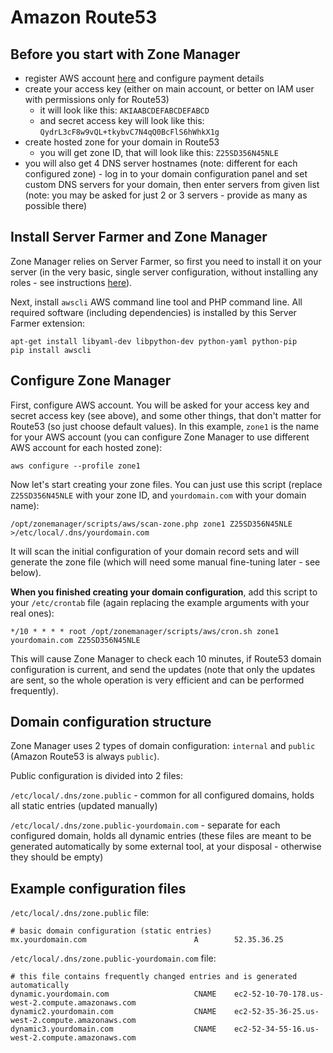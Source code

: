 # Amazon Route53


## Before you start with Zone Manager

- register AWS account [here](https://aws.amazon.com/) and configure payment details
- create your access key (either on main account, or better on IAM user with permissions only for Route53)
	- it will look like this: `AKIAABCDEFABCDEFABCD`
	- and secret access key will look like this: `QydrL3cF8w9vQL+tkybvC7N4qQ0BcFlS6hWhkX1g`
- create hosted zone for your domain in Route53
	- you will get zone ID, that will look like this: `Z25SD356N45NLE`
- you will also get 4 DNS server hostnames (note: different for each configured zone) - log in to your domain configuration panel and set custom DNS servers for your domain, then enter servers from given list  (note: you may be asked for just 2 or 3 servers - provide as many as possible there)

## Install Server Farmer and Zone Manager

Zone Manager relies on Server Farmer, so first you need to install it on your server (in the very basic, single server configuration, without installing any roles - see instructions [here](http://serverfarmer.org/getting-started.html)).

Next, install `awscli` AWS command line tool and PHP command line. All required software (including dependencies) is installed by this Server Farmer extension:

```
apt-get install libyaml-dev libpython-dev python-yaml python-pip
pip install awscli
```

## Configure Zone Manager

First, configure AWS account. You will be asked for your access key and secret access key (see above), and some other things, that don't matter for Route53 (so just choose default values). In this example, `zone1` is the name for your AWS account (you can configure Zone Manager to use different AWS account for each hosted zone):

```
aws configure --profile zone1
```

Now let's start creating your zone files. You can just use this script (replace `Z25SD356N45NLE` with your zone ID, and `yourdomain.com` with your domain name):

```
/opt/zonemanager/scripts/aws/scan-zone.php zone1 Z25SD356N45NLE >/etc/local/.dns/yourdomain.com
```

It will scan the initial configuration of your domain record sets and will generate the zone
file (which will need some manual fine-tuning later - see below).

**When you finished creating your domain configuration**, add this script to your `/etc/crontab` file (again replacing the example arguments with your real ones):

```
*/10 * * * * root /opt/zonemanager/scripts/aws/cron.sh zone1 yourdomain.com Z25SD356N45NLE
```

This will cause Zone Manager to check each 10 minutes, if Route53 domain configuration is current, and send the updates (note that only the updates are sent, so the whole operation is very efficient and can be performed frequently).



## Domain configuration structure

Zone Manager uses 2 types of domain configuration: `internal` and `public` (Amazon Route53 is always `public`).

Public configuration is divided into 2 files:

`/etc/local/.dns/zone.public` - common for all configured domains, holds all static entries (updated manually)

`/etc/local/.dns/zone.public-yourdomain.com` - separate for each configured domain, holds all dynamic entries (these files are meant to be generated automatically by some external tool, at your disposal - otherwise they should be empty)

## Example configuration files

`/etc/local/.dns/zone.public` file:

```
# basic domain configuration (static entries)
mx.yourdomain.com                        A        52.35.36.25
```

`/etc/local/.dns/zone.public-yourdomain.com` file:

```
# this file contains frequently changed entries and is generated automatically
dynamic.yourdomain.com                   CNAME    ec2-52-10-70-178.us-west-2.compute.amazonaws.com
dynamic2.yourdomain.com                  CNAME    ec2-52-35-36-25.us-west-2.compute.amazonaws.com
dynamic3.yourdomain.com                  CNAME    ec2-52-34-55-16.us-west-2.compute.amazonaws.com
```
